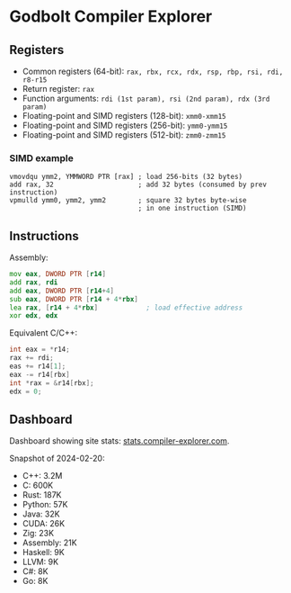 # Godbolt Compiler Explorer

## Registers
- Common registers (64-bit): `rax, rbx, rcx, rdx, rsp, rbp, rsi, rdi, r8-r15`
- Return register: `rax`
- Function arguments: `rdi (1st param), rsi (2nd param), rdx (3rd param)`
- Floating-point and SIMD registers (128-bit): `xmm0-xmm15`
- Floating-point and SIMD registers (256-bit): `ymm0-ymm15`
- Floating-point and SIMD registers (512-bit): `zmm0-zmm15`

### SIMD example
```
vmovdqu ymm2, YMMWORD PTR [rax] ; load 256-bits (32 bytes)
add rax, 32                     ; add 32 bytes (consumed by prev instruction)
vpmulld ymm0, ymm2, ymm2        ; square 32 bytes byte-wise
                                ; in one instruction (SIMD)
```

## Instructions

Assembly:
```asm
mov eax, DWORD PTR [r14]
add rax, rdi
add eax, DWORD PTR [r14+4]
sub eax, DWORD PTR [r14 + 4*rbx]
lea rax, [r14 + 4*rbx]            ; load effective address
xor edx, edx
```

Equivalent C/C++:
```cpp
int eax = *r14;
rax += rdi;
eas += r14[1];
eax -= r14[rbx]
int *rax = &r14[rbx];
edx = 0;
```

## Dashboard
Dashboard showing site stats: [stats.compiler-explorer.com](stats.compiler-explorer.com).

Snapshot of 2024-02-20:
- C++: 3.2M
- C: 600K
- Rust: 187K
- Python: 57K
- Java: 32K
- CUDA: 26K
- Zig: 23K
- Assembly: 21K
- Haskell: 9K
- LLVM: 9K
- C#: 8K
- Go: 8K

